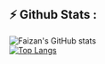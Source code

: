 ## ⚡ Github Stats :
![Faizan's GitHub stats](https://github-readme-stats.vercel.app/api?username=Faizan10933&show_icons=true&theme=tokyonight)
<br />
[![Top Langs](https://github-readme-stats.vercel.app/api/top-langs/?username=Faizan10933&show_icons=true&theme=tokyonight)](https://github.com/Faizan10933/Faizan10933)
